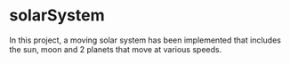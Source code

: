 # solarSystem
In this project, a moving solar system has been implemented that includes the sun, moon and 2 planets that move at various speeds.
